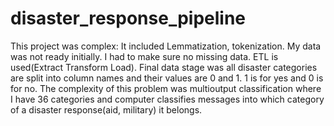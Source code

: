 # disaster_response_pipeline
This project was complex: It included Lemmatization, tokenization. My data was not ready initially. I had to make sure no missing data. ETL is used(Extract Transform Load). Final data stage was all disaster categories are split into column names and their values are 0 and 1. 1 is for yes and 0 is for no. The complexity of this problem was multioutput classification where I have 36 categories and computer classifies messages into which category of a disaster response(aid, military) it belongs.
